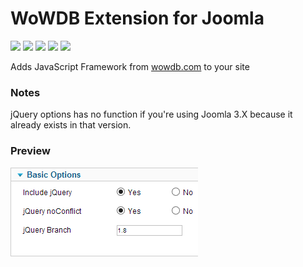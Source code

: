 # WoWDB Extension for Joomla

![](https://img.shields.io/static/v1?label=Joomla&message=3.X&style=flat&logo=joomla&logoColor=orange&color=blue)
![](https://img.shields.io/github/release/z-index-net/joomla-plugin-system-wowdb.svg)
![](https://img.shields.io/github/downloads/z-index-net/joomla-plugin-system-wowdb/total.svg)
![](https://img.shields.io/badge/Maintained%3F-no-red.svg)
![](https://img.shields.io/github/license/z-index-net/joomla-plugin-system-wowdb.svg)

Adds JavaScript Framework from [wowdb.com](http://www.wowdb.com/tooltips) to your site

### Notes
jQuery options has no function if you're using Joomla 3.X because it already exists in that version.

### Preview

![Screenshot](./screenshots/plg_system_wowdb.png?raw=true)

